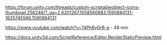 https://forum.unity.com/threads/custom-scriptableobject-icons-thumbnail.256246/?_ga=2.6201267.1058560883.1590884131-1625745586.1590884131


https://www.youtube.com/watch?v=74Ph6y0rR-g    - 48 min


https://docs.unity3d.com/ScriptReference/Editor.RenderStaticPreview.html

